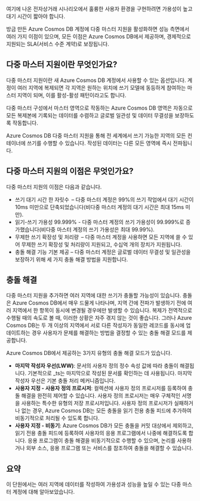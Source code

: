 여기에 나온 전자상거래 시나리오에서 훌륭한 사용자 환경을 구현하려면 가용성이 높고 대기 시간이 짧아야 합니다.

방금 만든 Azure Cosmos DB 계정에 다중 마스터 지원을 활성화하면 성능 측면에서 여러 가지 이점이 있으며, 모든 이점은 Azure Cosmos DB에서 제공하며, 경제적으로 지원되는 SLA(서비스 수준 계약)로 보장됩니다.

## <a name="what-is-multi-master-support"></a>다중 마스터 지원이란 무엇인가요?

다중 마스터 지원이란 새 Azure Cosmos DB 계정에서 사용할 수 있는 옵션입니다. 계정이 여러 지역에 복제되면 각 지역은 원하는 위치에 쓰기 모델에 동등하게 참여하는 마스터 지역이 되며, 이를 활성-활성 패턴이라고도 합니다.

다중 마스터 구성에서 마스터 영역으로 작동하는 Azure Cosmos DB 영역은 자동으로 모든 복제본에 기록되는 데이터를 수렴하고 글로벌 일관성 및 데이터 무결성을 보장하도록 작동합니다.

Azure Cosmos DB 다중 마스터 지원을 통해 전 세계에서 쓰기 가능한 지역의 모든 컨테이너에 쓰기를 수행할 수 있습니다. 작성된 데이터는 다른 모든 영역에 즉시 전파됩니다.  

## <a name="what-are-the-benefits-of-multi-master-support"></a>다중 마스터 지원의 이점은 무엇인가요?

다중 마스터 지원의 이점은 다음과 같습니다.

* 쓰기 대기 시간 한 자릿수  – 다중 마스터 계정은 99%의 쓰기 작업에서 대기 시간이 10ms 미만으로 단축되었습니다(비다중 마스터 계정의 대기 시간은 최대 15ms 미만).
* 읽기-쓰기 가용성 99.999% - 다중 마스터 계정의 쓰기 가용성이 99.999%로 증가했습니다(비다중 마스터 계정의 쓰기 가용성은 최대 99.99%).
* 무제한 쓰기 확장성 및 처리량  – 다중 마스터 계정을 사용하면 모든 지역에 쓸 수 있어 무제한 쓰기 확장성 및 처리량이 지원되고, 수십억 개의 장치가 지원됩니다.
* 충돌 해결 기능 기본 제공 – 다중 마스터 계정은 글로벌 데이터 무결성 및 일관성을 보장하기 위해 세 가지 충돌 해결 방법을 지원합니다. 

## <a name="conflict-resolution"></a>충돌 해결

다중 마스터 지원을 추가하면 여러 지역에 대한 쓰기가 충돌할 가능성이 있습니다. 충돌은 Azure Cosmos DB에서 매우 드물게 나타나며, 지역 간에 전파가 발생하기 전에 여러 지역에서 한 항목이 동시에 변경될 경우에만 발생할 수 있습니다. 복제가 전역적으로 수행될 때의 속도로 볼 때, 이러한 상황은 자주 겪지 않는 것이 좋습니다. 그러나 Azure Cosmos DB는 두 개 이상의 지역에서 서로 다른 작성자가 동일한 레코드를 동시에 업데이트하는 경우 사용자가 문제를 해결하는 방법을 결정할 수 있는 충돌 해결 모드를 제공합니다.  

Azure Cosmos DB에서 제공하는 3가지 유형의 충돌 해결 모드가 있습니다. 
* **마지막 작성자 우선(LWW)**: 문서의 사용자 정의 정수 속성 값에 따라 충돌이 해결됩니다. 기본적으로 _ts는 마지막으로 작성된 문서를 확인하는 데 사용됩니다. 마지막 작성자 우선은 기본 충돌 처리 메커니즘입니다.
* **사용자 지정 - 사용자 정의 프로시저**: 컬렉션에 사용자 정의 프로시저를 등록하여 충돌 해결을 완전히 제어할 수 있습니다. 사용자 정의 프로시저는 매우 구체적인 서명을 사용하는 특수한 유형의 저장 프로시저입니다. 사용자 정의 프로시저가 실패하거나 없는 경우, Azure Cosmos DB는 모든 충돌을 읽기 전용 충돌 피드에 추가하여 비동기적으로 처리될 수 있도록 합니다.  
* **사용자 지정 - 비동기**: Azure Cosmos DB가 모든 충돌을 커밋 대상에서 제외하고, 읽기 전용 충돌 피드에 등록하여 사용자의 응용 프로그램에서 나중에 해결하도록 합니다. 응용 프로그램이 충돌 해결을 비동기적으로 수행할 수 있으며, 논리를 사용하거나 외부 소스, 응용 프로그램 또는 서비스를 참조하여 충돌을 해결할 수 있습니다.

## <a name="summary"></a>요약

이 단원에서는 여러 지역에 데이터를 작성하여 가용성과 성능을 높일 수 있는 다중 마스터 계정에 대해 알아보았습니다.